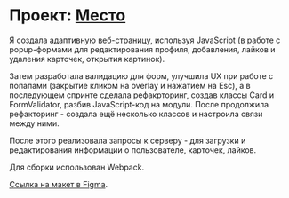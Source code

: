 # Проект: [Место](https://obuzmakova.github.io/mesto/)

Я создала адаптивную [веб-страницу](https://obuzmakova.github.io/mesto/), используя JavaScript (в работе с popup-формами для редактирования профиля, добавления, лайков и удаления карточек, открытия картинок).

Затем разработала валидацию для форм, улучшила UX при работе с попапами (закрытие кликом на overlay и нажатием на Esc), а в последующем спринте сделала рефакрторинг, создав классы Card и FormValidator, разбив JavaScript-код на модули. После продолжила рефакторинг - создала ещё несколько классов и настроила связи между ними.

После этого реализовала запросы к серверу - для загрузки и редактирования информации о пользователе, карточек, лайков.

Для сборки использован Webpack.

[Ссылка на макет в Figma](https://www.figma.com/file/StZjf8HnoeLdiXS7dYrLAh/JavaScript.-Sprint-4).

